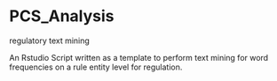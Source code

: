 # PCS_Analysis
regulatory text mining

An Rstudio Script written as a template to perform text mining for word frequencies on a rule entity level for regulation. 
